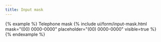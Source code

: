 ```yaml
---
title: Input mask
---
```


{% example %}
<label class="form-label">Telephone mask</label>
{% include ui/form/input-mask.html mask="(00) 0000-0000" placeholder="(00) 0000-0000" visible=true %}
{% endexample %}
